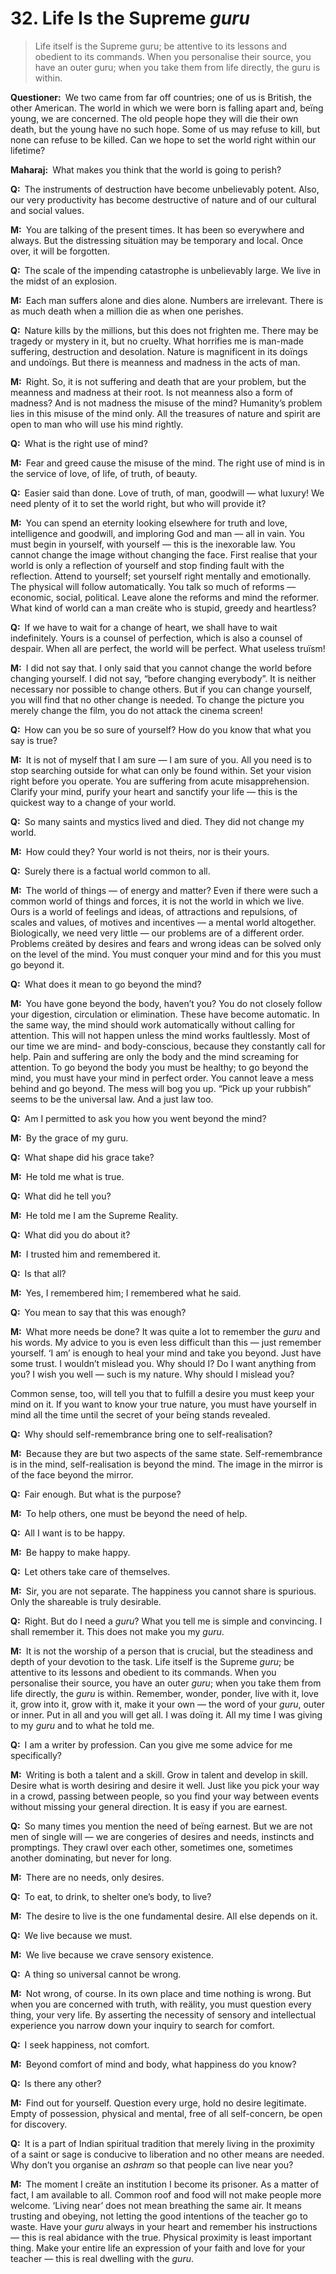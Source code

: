 # 32. Life Is the Supreme *guru*

>Life itself is the Supreme <span style=font-style:normal>guru</span>; be 
attentive to its lessons and obedient to its commands. When you personalise 
their source, you have an outer <span style=font-style:normal>guru</span>; 
when you take them from life directly, the <span 
style=font-style:normal>guru</span> is within.

**Questioner:**&ensp;We two came from far off countries; one of us is British, 
the other American. The world in which we were born is falling apart and, 
beïng young, we are concerned. The old people hope they will die their own 
death, but the young have no such hope. Some of us may refuse to kill, but 
none can refuse to be killed. Can we hope to set the world right within our 
lifetime?

**Maharaj:**&ensp;What makes you think that the world is going to perish?

**Q:**&ensp;The instruments of destruction have become unbelievably potent. 
Also, our very productivity has become destructive of nature and of our 
cultural and social values.

**M:**&ensp;You are talking of the present times. It has been so everywhere 
and always. But the distressing situätion may be temporary and local. Once 
over, it will be forgotten.

**Q:**&ensp;The scale of the impending catastrophe is unbelievably large. We 
live in the midst of an explosion.

**M:**&ensp;Each man suffers alone and dies alone. Numbers are irrelevant. 
There is as much death when a million die as when one perishes.

**Q:**&ensp;Nature kills by the millions, but this does not frighten me. There 
may be tragedy or mystery in it, but no cruelty. What horrifies me is man-made 
suffering, destruction and desolation. Nature is magnificent in its doïngs and 
undoïngs. But there is meanness and madness in the acts of man.

**M:**&ensp;Right. So, it is not suffering and death that are your problem, but 
the meanness and madness at their root. Is not meanness also a form of 
madness? And is not madness the misuse of the mind? Humanity’s problem lies in 
this misuse of the mind only. All the treasures of nature and spirit are open 
to man who will use his mind rightly.

**Q:**&ensp;What is the right use of mind?

**M:**&ensp;Fear and greed cause the misuse of the mind. The right use of mind 
is in the service of love, of life, of truth, of beauty.

**Q:**&ensp;Easier said than done. Love of truth, of man, goodwill — what 
luxury! We need plenty of it to set the world right, but who will provide it?

**M:**&ensp;You can spend an eternity looking elsewhere for truth and love, 
intelligence and goodwill, and imploring God and man — all in vain. You must 
begin in yourself, with yourself — this is the inexorable law. You cannot 
change the image without changing the face. First realise that your world is 
only a reflection of yourself and stop finding fault with the reflection. 
Attend to yourself; set yourself right mentally and emotionally. The physical 
will follow automatically. You talk so much of reforms — economic, social, 
political. Leave alone the reforms and mind the reformer. What kind of world 
can a man creäte who is stupid, greedy and heartless?

**Q:**&ensp;If we have to wait for a change of heart, we shall have to wait 
indefinitely. Yours is a counsel of perfection, which is also a counsel of 
despair. When all are perfect, the world will be perfect. What useless truïsm!

**M:**&ensp;I did not say that. I only said that you cannot change the world 
before changing yourself. I did not say, “before changing everybody”. It is 
neither necessary nor possible to change others. But if you can change 
yourself, you will find that no other change is needed. To change the picture 
you merely change the film, you do not attack the cinema screen!

**Q:**&ensp;How can you be so sure of yourself? How do you know that what you 
say is true?

**M:**&ensp;It is not of myself that I am sure — I am sure of you. All you 
need is to stop searching outside for what can only be found within. Set your 
vision right before you operate. You are suffering from acute misapprehension. 
Clarify your mind, purify your heart and sanctify your life — this is the 
quickest way to a change of your world.

**Q:**&ensp;So many saints and mystics lived and died. They did not change my 
world.

**M:**&ensp;How could they? Your world is not theirs, nor is their yours.

**Q:**&ensp;Surely there is a factual world common to all.

**M:**&ensp;The world of things — of energy and matter? Even if there were 
such a common world of things and forces, it is not the world in which we 
live. Ours is a world of feelings and ideas, of attractions and repulsions, of 
scales and values, of motives and incentives — a mental world altogether. 
Biologically, we need very little — our problems are of a different order. 
Problems creäted by desires and fears and wrong ideas can be solved only on 
the level of the mind. You must conquer your mind and for this you must go 
beyond it.

**Q:**&ensp;What does it mean to go beyond the mind?

**M:**&ensp;You have gone beyond the body, haven’t you? You do not closely 
follow your digestion, circulation or elimination. These have become 
automatic. In the same way, the mind should work automatically without calling 
for attention. This will not happen unless the mind works faultlessly. Most of 
our time we are mind- and body-conscious, because they constantly call for 
help. Pain and suffering are only the body and the mind screaming for 
attention. To go beyond the body you must be healthy; to go beyond the mind, 
you must have your mind in perfect order. You cannot leave a mess behind and 
go beyond. The mess will bog you up. “Pick up your rubbish” seems to be the 
universal law. And a just law too.

**Q:**&ensp;Am I permitted to ask you how you went beyond the mind?

**M:**&ensp;By the grace of my <span data-tippy-content="Spiritual teacher, 
preceptor.">guru</span>.

**Q:**&ensp;What shape did his grace take?

**M:**&ensp;He told me what is true.

**Q:**&ensp;What did he tell you?

**M:**&ensp;He told me I am the Supreme Reality.

**Q:**&ensp;What did you do about it?

**M:**&ensp;I trusted him and remembered it.

**Q:**&ensp;Is that all?

**M:**&ensp;Yes, I remembered him; I remembered what he said.

**Q:**&ensp;You mean to say that this was enough?

**M:**&ensp;What more needs be done? It was quite a lot to remember the *guru* 
and his words. My advice to you is even less difficult than this — just 
remember yourself. ‘I am’ is enough to heal your mind and take you beyond. 
Just have some trust. I wouldn’t mislead you. Why should I? Do I want anything 
from you? I wish you well — such is my nature. Why should I mislead you? 

Common sense, too, will tell you that to fulfill a desire you must keep your 
mind on it. If you want to know your true nature, you must have yourself in 
mind all the time until the secret of your beïng stands revealed.

**Q:**&ensp;Why should self-remembrance bring one to self-realisation?

**M:**&ensp;Because they are but two aspects of the same state. 
Self-remembrance is in the mind, self-realisation is beyond the mind. The 
image in the mirror is of the face beyond the mirror.

**Q:**&ensp;Fair enough. But what is the purpose?

**M:**&ensp;To help others, one must be beyond the need of help.

**Q:**&ensp;All I want is to be happy.

**M:**&ensp;Be happy to make happy.

**Q:**&ensp;Let others take care of themselves.

**M:**&ensp;Sir, you are not separate. The happiness you cannot share is 
spurious. Only the shareable is truly desirable.

**Q:**&ensp;Right. But do I need a *guru*? What you tell me is simple and 
convincing. I shall remember it. This does not make you my *guru*.

**M:**&ensp;It is not the worship of a person that is crucial, but the 
steadiness and depth of your devotion to the task. Life itself is the Supreme 
*guru*; be attentive to its lessons and obedient to its commands. When you 
personalise their source, you have an outer *guru*; when you take them from 
life directly, the *guru* is within. Remember, wonder, ponder, live with it, 
love it, grow into it, grow with it, make it your own — the word of your 
*guru*, outer or inner. Put in all and you will get all. I was doïng it. All 
my time I was giving to my *guru* and to what he told me.

**Q:**&ensp;I am a writer by profession. Can you give me some advice for me 
specifically?

**M:**&ensp;Writing is both a talent and a skill. Grow in talent and develop 
in skill. Desire what is worth desiring and desire it well. Just like you pick 
your way in a crowd, passing between people, so you find your way between 
events without missing your general direction. It is easy if you are earnest.

**Q:**&ensp;So many times you mention the need of beïng earnest. But we are 
not men of single will — we are congeries of desires and needs, instincts and 
promptings. They crawl over each other, sometimes one, sometimes another 
dominating, but never for long.

**M:**&ensp;There are no needs, only desires.

**Q:**&ensp;To eat, to drink, to shelter one’s body, to live?

**M:**&ensp;The desire to live is the one fundamental desire. All else depends 
on it.

**Q:**&ensp;We live because we must.

**M:**&ensp;We live because we crave sensory existence.

**Q:**&ensp;A thing so universal cannot be wrong.

**M:**&ensp;Not wrong, of course. In its own place and time nothing is wrong. 
But when you are concerned with truth, with reälity, you must question every 
thing, your very life. By asserting the necessity of sensory and intellectual 
experience you narrow down your inquiry to search for comfort.

**Q:**&ensp;I seek happiness, not comfort.

**M:**&ensp;Beyond comfort of mind and body, what happiness do you know?

**Q:**&ensp;Is there any other?

**M:**&ensp;Find out for yourself. Question every urge, hold no desire 
legitimate. Empty of possession, physical and mental, free of all 
self-concern, be open for discovery.

**Q:**&ensp;It is a part of Indian spiritual tradition that merely living in 
the proximity of a saint or sage is conducive to liberation and no other means 
are needed. Why don’t you organise an *ashram* so that people can live near 
you?

**M:**&ensp;The moment I creäte an institution I become its prisoner. As a 
matter of fact, I am available to all. Common roof and food will not make 
people more welcome. ‘Living near’ does not mean breathing the same air. It 
means trusting and obeying, not letting the good intentions of the teacher go 
to waste. Have your *guru* always in your heart and remember his instructions 
— this is real abidance with the true. Physical proximity is least important 
thing. Make your entire life an expression of your faith and love for your 
teacher — this is real dwelling with the *guru*.

<script>
export default {
  props: ["slot-key"],
  mounted () {
    tippy("[data-tippy-content]", {allowHTML: true});
  }
}
</script>